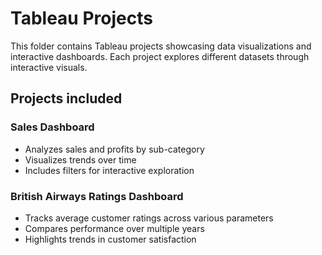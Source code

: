 # Tableau Projects

This folder contains Tableau projects showcasing data visualizations and interactive dashboards. Each project explores different datasets through interactive visuals.

## Projects included

### Sales Dashboard
- Analyzes sales and profits by sub-category  
- Visualizes trends over time  
- Includes filters for interactive exploration

### British Airways Ratings Dashboard
- Tracks average customer ratings across various parameters  
- Compares performance over multiple years  
- Highlights trends in customer satisfaction
